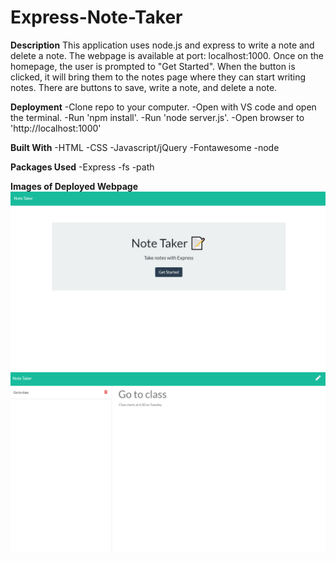 # Express-Note-Taker

**Description**
This application uses node.js and express to write a note and delete a note.  The webpage is available at 
port: localhost:1000.   Once on the homepage, the user is prompted to "Get Started".  When the button is 
clicked, it will bring them to the notes page where they can start writing notes.  There are buttons to 
save, write a note, and delete a note.

**Deployment**
-Clone repo to your computer.
-Open with VS code and open the terminal.
-Run 'npm install'.
-Run 'node server.js'.
-Open browser to 'http://localhost:1000'

**Built With**
-HTML
-CSS
-Javascript/jQuery
-Fontawesome
-node

**Packages Used**
-Express
-fs
-path


**Images of Deployed Webpage**
![Example Webpage](./webpage/assets/images/homepage.png)                      
![Example Webpage](./webpage/assets/images/notepage.png)


